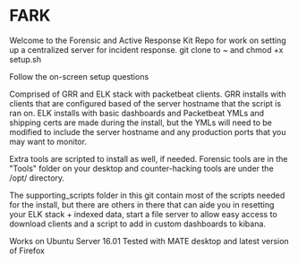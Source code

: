 # FARK
Welcome to the Forensic and Active Response Kit
Repo for work on setting up a centralized server for incident response.
git clone to ~ and chmod +x setup.sh

Follow the on-screen setup questions

Comprised of GRR and ELK stack with packetbeat clients.
GRR installs with clients that are configured based of the server hostname that the script is ran on.
ELK installs with basic dashboards and Packetbeat YMLs and shipping certs are made during the install, but the YMLs will need to be modified to include the server hostname and any production ports that you may want to monitor.

Extra tools are scripted to install as well, if needed. Forensic tools are in the "Tools" folder on your desktop and
counter-hacking tools are under the /opt/ directory.

The supporting_scripts folder in this git contain most of the scripts needed for the install, but there are others in there 
that can aide you in resetting your ELK stack + indexed data, start a file server to allow easy access to download clients 
and a script to add in custom dashboards to kibana.

Works on Ubuntu Server 16.01
Tested with MATE desktop and latest version of Firefox

